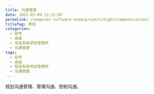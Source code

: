 ```yaml
---
title: 沟通管理
date: 2022-03-09 22:12:07
permalink: /computer-software-exam/project/hight/communication/
titleTag: 原创
categories: 
  - 软考
  - 高级
  - 信息系统项目管理师
  - 沟通管理
tags: 
  - 软考
  - 高级
  - 信息系统项目管理师
  - 沟通管理
---
```


规划沟通管理、管理沟通、控制沟通。

<!-- more -->